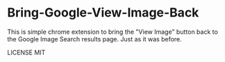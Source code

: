 # Bring-Google-View-Image-Back

This is simple chrome extension to bring the "View Image" button back to the Google Image Search results page. Just as it was before.


LICENSE
MIT
